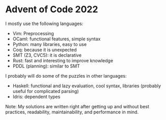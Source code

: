 # Advent of Code 2022

I mostly use the following languages:
* Vim: Preprocessing
* OCaml: functional features, simple syntax
* Python: many libraries, easy to use
* Coq: because it is unexpected
* SMT (Z3, CVC5): it is declarative
* Rust: fast and interesting to improve knowledge
* PDDL (planning): similar to SMT

I probably will do some of the puzzles in other languages:
* Haskell: functional and lazy evaluation, cool syntax, libraries (probably useful for complicated parsing)
* Idris: dependent types

Note:
My solutions are written right after getting up and without best practices, readability, maintainability, and performance in mind. 
